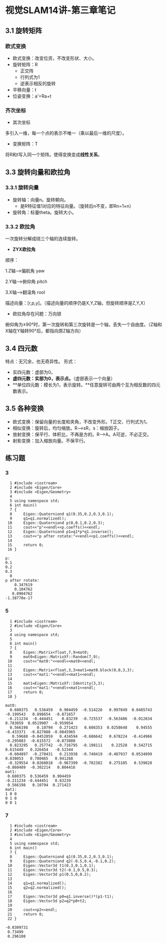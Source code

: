 # 视觉SLAM14讲-第三章笔记
## 3.1 旋转矩阵
### 欧式变换
* 欧式变换：改变位资，不改变形状、大小。
* 旋转矩阵：R
	* 正交阵
	* 行列式为1
	* 逆表示相反的旋转
* 平移向量：t
* 位姿变换：a'=Ra+t

### 齐次坐标
* 其次坐标

多引入一维，每一个点的表示不唯一（乘以最后一维的尺度）。
* 变换矩阵：T

将R和t写入同一个矩阵。使得变换变成**线性关系**。
 
## 3.3 旋转向量和欧拉角
### 3.3.1 旋转向量
* 旋转轴：向量n。旋转朝向。
	* 是R特征值1对应的特征向量。（旋转后n不变，即Rn=1×n）
* 旋转角：标量theta。旋转大小。

### 3.3.2 欧拉角
一次旋转分解成绕三个轴的连续旋转。
* **ZYX欧拉角**

顺序：

1.Z轴——>偏航角 yaw

2.Y轴——>俯仰角 pitch

3.X轴——>翻滚角 rool

描述向量：[r,p,y]。（描述向量的顺序仍是X,Y,Z轴，但旋转顺序是Z,Y,X）

* 欧拉角存在问题：万向锁

俯仰角为±90°时，第一次旋转和第三次旋转是一个轴，丢失一个自由度。（Z轴和X轴在Y轴转90°后，都指向原Z轴方向）

## 3.4 四元数
特点：无冗余，也无奇异性。
形式：
* 实四元数：虚部为0。
* **虚四元数：实部为0，表示点。**（虚部表示一个向量）
* **单位四元数：模长为1，表示旋转。**任意旋转可由两个互为相反数的四元数表示。

## 3.5 各种变换
* 欧式变换：保留向量的长度和夹角，不改变外形。T正交、行列式为1。
* 相似变换：旋转后，均匀缩放。R——>sR，s：缩放因子。
* 放射变换：保平行、体积比，不再是方的。R——>A。A可逆，不必正交。
* 射影变换：加入缩放向量。不保平行。

## 练习题
### 3
```
  1 #include <iostream>
  2 #include <Eigen/Core> 
  3 #include <Eigen/Geometry>
  4 
  5 using namespace std;
  6 int main()
  7 {
  8     Eigen::Quaterniond q1(0.35,0.2,0.3,0.1);
  9     q1=q1.normalized();
 10     Eigen::Quaterniond p(0,0.1,0.2,0.3);
 11     cout<<"p"<<endl<<p.coeffs()<<endl;
 12     Eigen::Quaterniond p1=q1*p*q1.inverse();
 13     cout<<"p after rotate:"<<endl<<p1.coeffs()<<endl;
 14 
 15     return 0;
 16 }
```

```
p:
0.1
0.2
0.3
  0
p after rotate:
    0.347619
    0.104762
   0.0904762
-1.38778e-17

```
### 5
```
  1 #include <iostream>
  2 #include <Eigen/Core> 
  3 
  4 using namespace std;
  5 
  6 int main()
  7 {
  8     Eigen::Matrix<float,7,9>mat0;
  9     mat0=Eigen::MatrixXf::Random(7,9);
 10     cout<<"mat0:"<<endl<<mat0<<endl;
 11 
 12     Eigen::Matrix<float,3,3>mat1=mat0.block(0,0,3,3);
 13     cout<<"mat1:"<<endl<<mat1<<endl;
 14 
 15     mat1=Eigen::MatrixXf::Identity(3,3);
 16     cout<<"mat1:"<<endl<<mat1<<endl;
 17     return 0;
 18 }
```
```
mat0:
  0.680375   0.536459   0.904459  -0.514226   0.997849  0.0485743  -0.199543   0.898654  -0.871657
 -0.211234  -0.444451    0.83239  -0.725537  -0.563486  -0.012834   0.783059  0.0519907  -0.959954
  0.566198    0.10794   0.271423   0.608353  0.0258648    0.94555  -0.433371  -0.827888 -0.0845965
   0.59688 -0.0452059   0.434594  -0.686642   0.678224  -0.414966  -0.295083  -0.615572  -0.873808
  0.823295   0.257742  -0.716795  -0.198111    0.22528   0.542715   0.615449   0.326454   -0.52344
 -0.604897  -0.270431   0.213938  -0.740419  -0.407937  0.0534899   0.838053   0.780465   0.941268
 -0.329554  0.0268018  -0.967399  -0.782382   0.275105   0.539828  -0.860489  -0.302214   0.804416
mat1:
 0.680375  0.536459  0.904459
-0.211234 -0.444451   0.83239
 0.566198   0.10794  0.271423
mat1:
1 0 0
0 1 0
0 0 1

```
### 7
```
  1 #include <iostream>
  2 #include <Eigen/Core> 
  3 #include <Eigen/Geometry>
  4 
  5 using namespace std;
  6 int main()
  7 {
  8     Eigen::Quaterniond q1(0.35,0.2,0.3,0.1);
  9     Eigen::Quaterniond q2(-0.5,0.4,-0.1,0.2);
 10     Eigen::Vector3d t1(0.3,0.1,0.1);
 11     Eigen::Vector3d t2(-0.1,0.5,0.3);
 12     Eigen::Vector3d p1(0.5,0,0.2);
 13 
 14     q1=q1.normalized();
 15     q2=q2.normalized();
 16 
 17     Eigen::Vector3d p0=q1.inverse()*(p1-t1);
 18     Eigen::Vector3d p2=q2*p0+t2;
 19 
 20     cout<<p2<<endl;
 21     return 0;
 22 }
```

```
-0.0309731
 0.73499
 0.296108
```